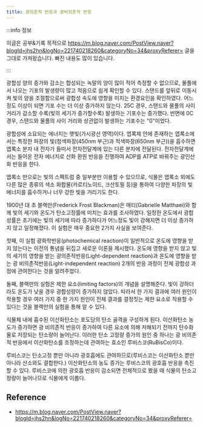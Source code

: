```yaml
---
title: 광의존적 반응과 광비의존적 반응
---
```


:::info 정보

이글은 공부&기록 목적으로 https://m.blog.naver.com/PostView.naver?blogId=jhs2hn&logNo=221740218260&categoryNo=34&proxyReferer= 글을 그대로 가져왔습니다. 빠진 내용도 많이 있습니다.

:::

광합성 양의 증가와 감소는 합성되는 녹말의 양이 많이 적어 측정할 수 없으므로, 물풀에서 나오는 기포의 발생량이 많고 적음으로 쉽게 확인할 수 있다. 스탠드를 앞뒤로 이동시켜 빛의 양을 조절함으로써 광합성 속도에 영향을 미치는 환경요인을 확인하였다. 어느정도 이상이 되면 기포 수는 더 이상 증가하지 않는다. 25C 경우, 스탠드와 물풀의 사이 거리가 감소할 수록(빛의 세기가 증가할수록) 발생하는 기포수는 증가했다. 반면에 0C 경우, 스탠드와 물풀의 사이 거리와 상관없이 발생하는 기포수는 "0"이었다.

광합성에 소요되는 에너지는 햇빛(가시광선 영역)이다. 엽록체 안에 존재하는 엽록소에서는 특정한 파장의 빛(청색파장(450nm 부근)과 적색파장(650nm 부근))을 흡수하면 엽록소 분자 내 전자가 들떠서 전자전달계에 있는 다른 분자에 전달된다. 전자전달계에서는 들어온 전자 에너지로 산화 환원 반응을 진행하여 ADP를 ATP로 바꿔주는 광인산화 반응을 한다.

엽록소 만으로는 빛의 스펙트럼 중 일부분만 이용할 수 있으므로, 식물은 엽록소 외에도 다른 많은 종류의 색소 화합물(카로티노이드, 크산토필 등)을 통하여 다양한 파장의 빛 에너지를 흡수하거나 너무 강한 빛을 거리기도 한다.

1900년 대 초 블랙만(Frederick Frost Blackman)은 매티(Gabrielle Matthaei)와 함께 빛의 세기와 온도가 탄소고정률에 미치는 효과를 조사하였다. 일정한 온도에서 광합성률은 초기에는 빛의 세기에 따라 증가하다가 어느정도 빛이 강해지면 더 이상 증가하지 않고 일정해졌다. 이 실험은 매우 중요한 2가지 사실을 보여준다.

첫째, 이 실험 광화학반응(photochemical reaction)이 일반적으로 온도에 영향을 받지 않는다는 이전의 통념을 뒤집고 새로운 이론을 제시했다. 온도에 영향을 받지 않고 빛의 세기의 영향을 받는 광의존적반응(Light-dependent reaction)과 온도에 영향을 받는 광 비의존적반응(Light-independent reaction) 2개의 반응 과정이 전체 광합성 과정에 관여한다는 것을 알려주었다.

둘째, 블랙만의 실험은 제한 요소(limiting factors)의 개념을 설명해준다. 빛이 강하더라도 온도가 낮을 경우 광합성량이 증가하지 않았다. 따라서 한 가지 결과에 여러 원인이 작용할 경우 여러 가지 중 한 가지 원인이 전체 결과를 결정짓는 제한 요소로 작용할 수 있다는 것을 블랙만의 실험을 통해 알 수 있다.

식물체 내에 흡수된 이산화탄소는 포도당의 탄소 골격을 구성하게 된다. 이산화탄소 농도가 증가하면 광  비의존적 반응이 증가하여 다른 요소에 의해 저해되기 전까지 탄수화물로 저장되는 탄소량이 늘어난다. 이러한 탄소  고정량 증가의 원인 중 하나는 광 비의존적 반응에서 이산화탄소를 조정하는데 관여하는 효소인 루비스코(RuBisCo)이다.

루비스코는 탄소고정 뿐만 아니라 광호흡에도 관여하므로(루비스코는 이산화탄소 뿐만 아니라 산소와도 결합한다.) 이산화탄소의 농도 증가는 루비스코의 광호흡 반응을 촉진할 수 있다. 루비스코에 의한 광호흡 반응이 감소되면 전체적으로 봤을 때 식물의 탄소고정량이 늘어나므로 식물에게 이롭다.

## Reference
- https://m.blog.naver.com/PostView.naver?blogId=jhs2hn&logNo=221740218260&categoryNo=34&proxyReferer=
